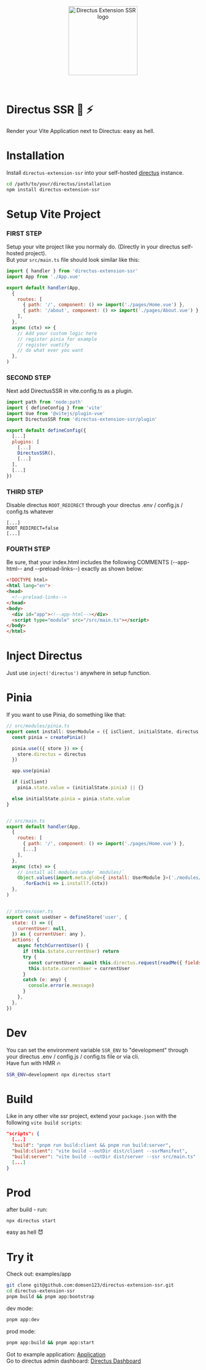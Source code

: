 <p align="center">
  <img width="180" src="https://raw.githubusercontent.com/domsen123/directus-extension-ssr/main/examples/app/src/assets/img/directus-ssr.png" alt="Directus Extension SSR logo">
</p>
<br/>

# Directus SSR 🐰 ⚡
Render your Vite Application next to Directus: easy as hell.

# Installation
Install `directus-extension-ssr` into your self-hosted [directus](https://directus.io/) instance.
```bash
cd /path/to/your/directus/installation
npm install directus-extension-ssr
```

# Setup Vite Project
### FIRST STEP
Setup your vite project like you normaly do. (Directly in your directus self-hosted project).\
But your ```src/main.ts``` file should look similar like this:

```js
import { handler } from 'directus-extension-ssr'
import App from './App.vue'

export default handler(App,
  {
    routes: [
      { path: '/', component: () => import('./pages/Home.vue') },
      { path: '/about', component: () => import('./pages/About.vue') },
    ],
  },
  async (ctx) => {
    // Add your custom logic here
    // register pinia for example
    // register vuetify
    // do what ever you want
  },
)
```
### SECOND STEP
Next add DirectusSSR in vite.config.ts as a plugin.

```js
import path from 'node:path'
import { defineConfig } from 'vite'
import Vue from '@vitejs/plugin-vue'
import DirectusSSR from 'directus-extension-ssr/plugin'

export default defineConfig({
  [...]
  plugins: [
    [...]
    DirectusSSR(),
    [...]
  ],
  [...]
})
```
### THIRD STEP
Disable directus `ROOT_REDIRECT` through your directus .env / config.js / config.ts whatever

```env
[...]
ROOT_REDIRECT=false
[...]
```

### FOURTH STEP
Be sure, that your index.html includes the following COMMENTS (--app-html-- and --preload-links--) exactly as shown below:

```html
<!DOCTYPE html>
<html lang="en">
<head>
  <!--preload-links-->
</head>
<body>
  <div id="app"><!--app-html--></div>
  <script type="module" src="/src/main.ts"></script>
</body>
</html>
```
# Inject Directus

Just use `inject('directus')` anywhere in setup function.

# Pinia
If you want to use Pinia, do something like that:

```js
// src/modules/pinia.ts
export const install: UserModule = ({ isClient, initialState, directus, app }) => {
  const pinia = createPinia()

  pinia.use(({ store }) => {
    store.directus = directus
  })

  app.use(pinia)

  if (isClient)
    pinia.state.value = (initialState.pinia) || {}

  else initialState.pinia = pinia.state.value
}


// src/main.ts
export default handler(App,
  {
    routes: [
      { path: '/', component: () => import('./pages/Home.vue') },
      [...]
    ],
  },
  async (ctx) => {
    // install all modules under `modules/`
    Object.values(import.meta.glob<{ install: UserModule }>('./modules/*.ts', { eager: true }))
      .forEach(i => i.install?.(ctx))
  },
)


// stores/user.ts
export const useUser = defineStore('user', {
  state: () => ({
    currentUser: null,
  }) as { currentUser: any },
  actions: {
    async fetchCurrentUser() {
      if (this.$state.currentUser) return
      try {
        const currentUser = await this.directus.request(readMe({ fields: ['first_name'] }))
        this.$state.currentUser = currentUser
      }
      catch (e: any) {
        console.error(e.message)
      }
    },
  },
})
```

# Dev
You can set the environment variable `SSR_ENV`  to "development" through your directus .env / config.js / config.ts file or via cli.\
Have fun with HMR 🔥

```bash
SSR_ENV=development npx directus start
```

# Build
Like in any other vite ssr project, extend your `package.json` with the following `vite build scripts`:

```json
"scripts": {
  [...]
  "build": "pnpm run build:client && pnpm run build:server",
  "build:client": "vite build --outDir dist/client --ssrManifest",
  "build:server": "vite build --outDir dist/server --ssr src/main.ts"
  [...]
}
```

# Prod
after build - run: 
```
npx directus start
```
easy as hell 😈


# Try it 

Check out: examples/app

```bash
git clone git@github.com:domsen123/directus-extension-ssr.git
cd directus-extension-ssr
pnpm build && pnpm app:bootstrap
```
dev mode:
```bash
pnpm app:dev
```

prod mode:
```bash
pnpm app:build && pnpm app:start
```

Got to example application: [Application](http://localhost:8055)\
Go to directus admin dashboard: [Directus Dashboard](http://localhost:8055/admin)
